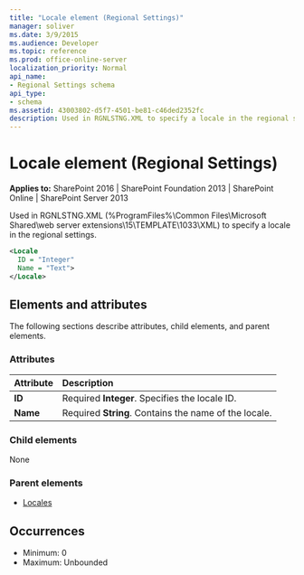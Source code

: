 ```yaml
---
title: "Locale element (Regional Settings)"
manager: soliver
ms.date: 3/9/2015
ms.audience: Developer
ms.topic: reference
ms.prod: office-online-server
localization_priority: Normal
api_name:
- Regional Settings schema
api_type:
- schema
ms.assetid: 43003802-d5f7-4501-be81-c46ded2352fc
description: Used in RGNLSTNG.XML to specify a locale in the regional settings. 
---
```


# Locale element (Regional Settings)

**Applies to:** SharePoint 2016 | SharePoint Foundation 2013 | SharePoint Online | SharePoint Server 2013
  
Used in RGNLSTNG.XML (%ProgramFiles%\Common Files\Microsoft Shared\web server extensions\15\TEMPLATE\1033\XML) to specify a locale in the regional settings. 
  
```XML
<Locale
  ID = "Integer"
  Name = "Text">
</Locale>
```

## Elements and attributes

The following sections describe attributes, child elements, and parent elements.

### Attributes

|**Attribute**|**Description**|
|:-----|:-----|
|**ID** <br/> |Required **Integer**. Specifies the locale ID.  <br/> |
|**Name** <br/> |Required **String**. Contains the name of the locale.  <br/> |
   
### Child elements

None
   
### Parent elements

- [Locales](locales-element-regional-settings.md)
   
## Occurrences

- Minimum: 0
- Maximum: Unbounded  

<br/> 
   

